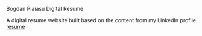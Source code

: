 Bogdan Plaiasu Digital Resume

A digital resume website built based on the content from my LinkedIn profile [resume](./assets/resume.pdf)
